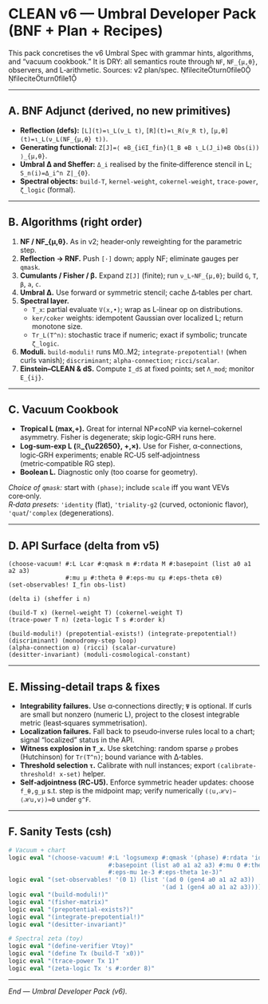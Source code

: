 
# CLEAN v6 — **Umbral Developer Pack** (BNF + Plan + Recipes)

This pack concretises the v6 Umbral Spec with grammar hints, algorithms, and “vacuum cookbook.” It is DRY: all semantics route through `NF`, `NF_{μ,θ}`, observers, and L‑arithmetic. Sources: v2 plan/spec. fileciteturn0file0 fileciteturn0file1

---

## A. BNF Adjunct (derived, no new primitives)

- **Reflection (defs):** `[L](t)=ι_L(ν_L t)`, `[R](t)=ι_R(ν_R t)`, `[μ,θ](t)=ι_L(ν_L(NF_{μ,θ} t))`.
- **Generating functional:** `Z[J]=⟨ ⊗B_{i∈I_fin}(1_B ⊕B ι_L(J_i)⊗B Obs(i)) ⟩_{μ,θ}`.
- **Umbral Δ and Sheffer:** `Δ_i` realised by the finite‑difference stencil in L; `S_n(i)=Δ_i^n Z|_{0}`.
- **Spectral objects:** `build-T`, `kernel-weight`, `cokernel-weight`, `trace-power`, `ζ_logic` (formal).

---

## B. Algorithms (right order)

1) **NF / NF_{μ,θ}.** As in v2; header‑only reweighting for the parametric step.
2) **Reflection → RNF.** Push `[·]` down; apply NF; eliminate gauges per `qmask`.
3) **Cumulants / Fisher / β.** Expand `Z[J]` (finite); run `ν_L∘NF_{μ,θ}`; build `G`, `T`, `β`, `a`, `c`.
4) **Umbral Δ.** Use forward or symmetric stencil; cache Δ‑tables per chart.
5) **Spectral layer.**
   - `T_x`: partial evaluate `V(x,•)`; wrap as L‑linear op on distributions.  
   - `ker/coker` weights: idempotent Gaussian over localized L; return monotone size.
   - `Tr_L(T^n)`: stochastic trace if numeric; exact if symbolic; truncate `ζ_logic`.
6) **Moduli.** `build-moduli!` runs M0..M2; `integrate-prepotential!` (when curls vanish); `discriminant`; `alpha-connection`; `ricci/scalar`.  
7) **Einstein–CLEAN & dS.** Compute `I_dS` at fixed points; set `Λ_mod`; monitor `E_{ij}`.

---

## C. Vacuum Cookbook

- **Tropical L (max,+).** Great for internal NP≠coNP via kernel–cokernel asymmetry. Fisher is degenerate; skip logic‑GRH runs here.
- **Log‑sum‑exp L (ℝ_{\u22650}, +,×).** Use for Fisher, α‑connections, logic‑GRH experiments; enable RC‑U5 self‑adjointness (metric‑compatible RG step).
- **Boolean L.** Diagnostic only (too coarse for geometry).

*Choice of `qmask`:* start with `(phase)`; include `scale` iff you want VEVs core‑only.  
*R‑data presets:* `'identity` (flat), `'triality-g2` (curved, octonionic flavor), `'quat`/`'complex` (degenerations).

---

## D. API Surface (delta from v5)

```racket
(choose-vacuum! #:L Lcar #:qmask m #:rdata M #:basepoint (list a0 a1 a2 a3)
                #:mu μ #:theta θ #:eps-mu εμ #:eps-theta εθ)
(set-observables! I_fin obs-list)

(delta i) (sheffer i n)

(build-T x) (kernel-weight T) (cokernel-weight T)
(trace-power T n) (zeta-logic T s #:order k)

(build-moduli!) (prepotential-exists!) (integrate-prepotential!)
(discriminant) (monodromy-step loop)
(alpha-connection α) (ricci) (scalar-curvature)
(desitter-invariant) (moduli-cosmological-constant)
```

---

## E. Missing‑detail traps & fixes

- **Integrability failures.** Use α‑connections directly; `Ψ` is optional. If curls are small but nonzero (numeric L), project to the closest integrable metric (least‑squares symmetrisation).
- **Localization failures.** Fall back to pseudo‑inverse rules local to a chart; signal “localized” status in the API.
- **Witness explosion in `T_x`.** Use sketching: random sparse `ρ` probes (Hutchinson) for `Tr(T^n)`; bound variance with Δ‑tables.
- **Threshold selection `τ`.** Calibrate with null instances; export `(calibrate-threshold! x-set)` helper.
- **Self‑adjointness (RC‑U5).** Enforce symmetric header updates: choose `f_θ,g_μ` s.t. step is the midpoint map; verify numerically `(⟨u,ℋv⟩−⟨ℋu,v⟩)≈0` under `g^F`.

---

## F. Sanity Tests (csh)

```csh
# Vacuum + chart
logic eval "(choose-vacuum! #:L 'logsumexp #:qmask '(phase) #:rdata 'identity
                            #:basepoint (list a0 a1 a2 a3) #:mu 0 #:theta 0
                            #:eps-mu 1e-3 #:eps-theta 1e-3)"
logic eval "(set-observables! '(0 1) (list '(ad 0 (gen4 a0 a1 a2 a3))
                                           '(ad 1 (gen4 a0 a1 a2 a3))))"
logic eval "(build-moduli!)"
logic eval "(fisher-matrix)"
logic eval "(prepotential-exists?)"
logic eval "(integrate-prepotential!)"
logic eval "(desitter-invariant)"

# Spectral zeta (toy)
logic eval "(define-verifier Vtoy)"
logic eval "(define Tx (build-T 'x0))"
logic eval "(trace-power Tx 1)"
logic eval "(zeta-logic Tx 's #:order 8)"
```

---

*End — Umbral Developer Pack (v6).*
